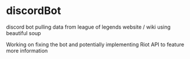 # discordBot
discord bot pulling data from league of legends website / wiki using beautiful soup

Working on fixing the bot and potentially implementing Riot API to feature more information
